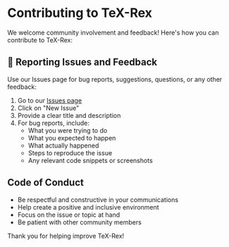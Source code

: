 # Contributing to TeX-Rex

We welcome community involvement and feedback! Here's how you can contribute to TeX-Rex:

## 🐛 Reporting Issues and Feedback

Use our Issues page for bug reports, suggestions, questions, or any other feedback:

1. Go to our [Issues page](https://github.com/ai-tex-rex/tex-rex.github.io/issues)
2. Click on "New Issue"
3. Provide a clear title and description
4. For bug reports, include:
   - What you were trying to do
   - What you expected to happen
   - What actually happened
   - Steps to reproduce the issue
   - Any relevant code snippets or screenshots

## Code of Conduct

- Be respectful and constructive in your communications
- Help create a positive and inclusive environment
- Focus on the issue or topic at hand
- Be patient with other community members

Thank you for helping improve TeX-Rex! 